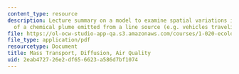 ```yaml
---
content_type: resource
description: Lecture summary on a model to examine spatial variations in the concentration
  of a chemical plume emitted from a line source (e.g. vehicles traveling on a road).
file: https://ol-ocw-studio-app-qa.s3.amazonaws.com/courses/1-020-ecology-ii-engineering-for-sustainability-spring-2008/2eab472726e2df656623a586d7bf1074_lec12_13.pdf
file_type: application/pdf
resourcetype: Document
title: Mass Transport, Diffusion, Air Quality
uid: 2eab4727-26e2-df65-6623-a586d7bf1074
---
```


